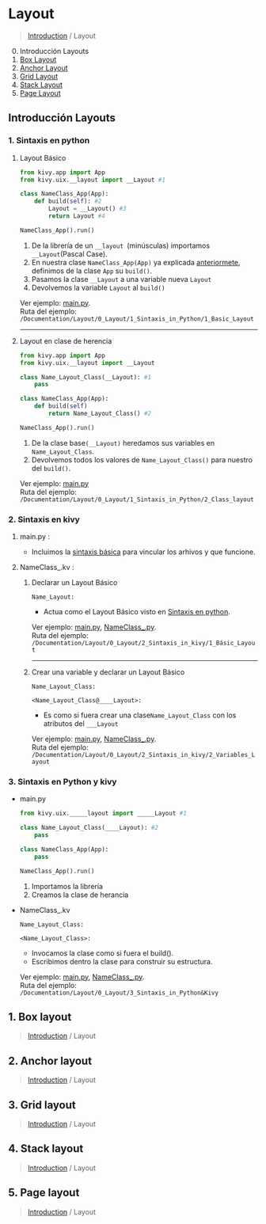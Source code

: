 # Layout
>[Introduction](/README.md) / Layout

0. Introducción Layouts
1. [Box Layout](#1-box-layout) 
2. [Anchor Layout](#2-anchor-layout)  
3. [Grid Layout](#3-grid-layout)  
4. [Stack Layout](#4-stack-layout)  
6. [Page Layout](#5-page-layout)

## Introducción Layouts

### 1. Sintaxis en python
1. Layout Básico
    <!-- Code -->
    ```py
    from kivy.app import App
    from kivy.uix.__layout import __Layout #1

    class NameClass_App(App):
        def build(self): #2
            Layout = __Layout() #3
            return Layout #4

    NameClass_App().run()
    ```
    <!-- Explanation -->
    1. De la librería de un `__layout `(minúsculas) importamos `__Layout`(Pascal Case).
    2. En nuestra clase `NameClass_App(App)` ya explicada [anteriormete](/README.md/#instalación), definimos de la clase `App` su `build()`.
    3. Pasamos la clase `__Layout` a una variable nueva `Layout`
    4. Devolvemos la variable `Layout` al `build()`
    <!-- Links -->
    Ver ejemplo: [main.py](/Documentation/Layout/0_Layout/1_Sintaxis_in_Python/1_Basic_Layout/main.py).  
    Ruta del ejemplo: `/Documentation/Layout/0_Layout/1_Sintaxis_in_Python/1_Basic_Layout`
    ***

2. Layout en clase de herencia
    <!-- Code -->
    ```py
    from kivy.app import App
    from kivy.uix.__layout import __Layout

    class Name_Layout_Class(__Layout): #1
        pass

    class NameClass_App(App):
        def build(self) 
            return Name_Layout_Class() #2

    NameClass_App().run()
    ```
    <!-- Explanation -->
    1. De la clase base`(__Layout)` heredamos sus variables en `Name_Layout_Class`.
    2. Devolvemos todos los valores de `Name_Layout_Class()` para nuestro del `build()`.  
    <!-- Links -->
    Ver ejemplo: [main.py](/Documentation/Layout/0_Layout/1_Sintaxis_in_Python/2_Class_layout/main.py)  
    Ruta del ejemplo: `/Documentation/Layout/0_Layout/1_Sintaxis_in_Python/2_Class_layout`

### 2. Sintaxis en kivy

1. main.py :
    * Incluimos la [sintaxis básica](/README.md/#instalación) para vincular los arhivos y que funcione.
    
2. NameClass_.kv :
    1. Declarar un Layout Básico
        <!-- Code -->
        ```kv
        Name_Layout:
        ```
        <!-- Explanation -->
        * Actua como el Layout Básico visto en [Sintaxis en python](#1-sintaxis-en-python).
        <!-- Links -->
        Ver ejemplo: [main.py](/Documentation/Layout/0_Layout/2_Sintaxis_in_kivy/1_Básic_Layout/main.py), [NameClass_.py](/Documentation/Layout/0_Layout/2_Sintaxis_in_kivy/1_Básic_Layout/NameClass_.kv).  
        Ruta del ejemplo: `/Documentation/Layout/0_Layout/2_Sintaxis_in_kivy/1_Básic_Layout`
        ***
    2. Crear una variable y declarar un Layout Básico
        ```kv
        Name_Layout_Class:

        <Name_Layout_Class@____Layout>:
        ```
        * Es como si fuera crear una clase`Name_Layout_Class` con los atributos del `___Layout`

        Ver ejemplo: [main.py](/Documentation/Layout/0_Layout/2_Sintaxis_in_kivy/2_Variables_Layout/main.py), [NameClass_.py](/Documentation/Layout/0_Layout/2_Sintaxis_in_kivy/2_Variables_Layout/NameClass_.kv).  
        Ruta del ejemplo: `/Documentation/Layout/0_Layout/2_Sintaxis_in_kivy/2_Variables_Layout`
        
### 3. Sintaxis en Python y kivy

* main.py
    ```py
    from kivy.uix._____layout import _____Layout #1

    class Name_Layout_Class(____Layout): #2
        pass

    class NameClass_App(App):
        pass

    NameClass_App().run()
    ```
    1. Importamos la librería
    2. Creamos la clase de herancia
* NameClass_.kv
    ```kv
    Name_Layout_Class:

    <Name_Layout_Class>:
    ```
    * Invocamos la clase como si fuera el build().
    * Escribimos dentro la clase para construir su estructura.  

    Ver ejemplo: [main.py](/Documentation/Layout/0_Layout/3_Sintaxis_in_Python&Kivy/main.py), [NameClass_.py](/Documentation/Layout/0_Layout/3_Sintaxis_in_Python&Kivy/NameClass_.kv).  
    Ruta del ejemplo: `/Documentation/Layout/0_Layout/3_Sintaxis_in_Python&Kivy`  


## 1. Box layout
>[Introduction](#layout) / Layout
## 2. Anchor layout
>[Introduction](#layout) / Layout
## 3. Grid layout
>[Introduction](#layout) / Layout
## 4. Stack layout
>[Introduction](#layout) / Layout
## 5. Page layout
>[Introduction](#layout) / Layout